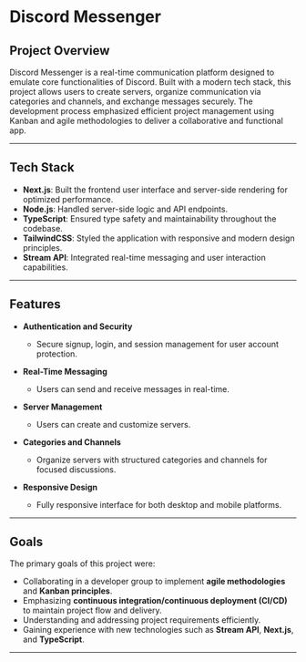 # Discord Messenger  

## Project Overview  

Discord Messenger is a real-time communication platform designed to emulate core functionalities of Discord. Built with a modern tech stack, this project allows users to create servers, organize communication via categories and channels, and exchange messages securely. The development process emphasized efficient project management using Kanban and agile methodologies to deliver a collaborative and functional app.  

---

## Tech Stack  

- **Next.js**: Built the frontend user interface and server-side rendering for optimized performance.  
- **Node.js**: Handled server-side logic and API endpoints.  
- **TypeScript**: Ensured type safety and maintainability throughout the codebase.  
- **TailwindCSS**: Styled the application with responsive and modern design principles.  
- **Stream API**: Integrated real-time messaging and user interaction capabilities.  

---

## Features  

- **Authentication and Security**  
  - Secure signup, login, and session management for user account protection.  

- **Real-Time Messaging**  
  - Users can send and receive messages in real-time.  

- **Server Management**  
  - Users can create and customize servers.  

- **Categories and Channels**  
  - Organize servers with structured categories and channels for focused discussions.  

- **Responsive Design**  
  - Fully responsive interface for both desktop and mobile platforms.  

---

## Goals  

The primary goals of this project were:  
- Collaborating in a developer group to implement **agile methodologies** and **Kanban principles**.  
- Emphasizing **continuous integration/continuous deployment (CI/CD)** to maintain project flow and delivery.  
- Understanding and addressing project requirements efficiently.  
- Gaining experience with new technologies such as **Stream API**, **Next.js**, and **TypeScript**.  

---  

